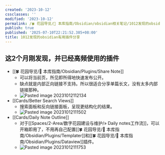 ```yaml
---
created: '2023-10-12'
cssclasses: ''
modified: '2023-10-12'
permalink: /🍀 花园导览/🧰 本库指南/Obsidian/obsidian相关笔记/1012发现的obsidian有用插件分享.md
publish: true
published: '2025-07-10T22:21:52.385+08:00'
title: 1012发现的obsidian有用插件分享
---
```

## 这2个月刚发现，并已经高频使用的插件

- [[🍀 花园导览/🧰 本库指南/Obsidian/Plugins/Share Note]]
	- 可以将当前页，所见即所得地快速发布公开。
	- 缺点就是内部正向链接不支持。所以很适合分享单篇长文，没有太多内部链接那种。
	- ![Pasted image 20231012112134](https://pub-pic.oldwinter.top/2025/06/208013545802ce5659b1f910d58afbb4.png)
- [[Cards/Better Search Views]]
	- 搜索面板和反向链接面板，呈现更结构化的结果。
	- ![Pasted image 20231012111502](https://pub-pic.oldwinter.top/2025/06/d2289b84be7d34e6b16d81f5005c4956.png)
- [[Cards/Daily Note Outline]]
	- 对于[[Spaces/2-Area/数字花园建设与维护/» Daily notes工作流]]，可以开箱即用了，不用再自己配置[[🍀 花园导览/🧰 本库指南/Obsidian/Plugins/Templater]]和[[🍀 花园导览/🧰 本库指南/Obsidian/Plugins/Dataview]]插件。
	- ![Pasted image 20231012111753](https://pub-pic.oldwinter.top/2025/06/93b5785d8c9ea4baab1f566f40edaca7.png)